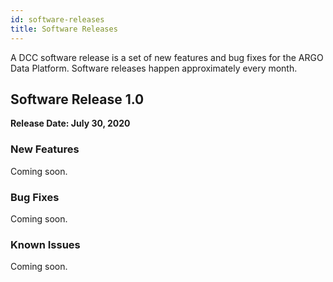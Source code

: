 ```yaml
---
id: software-releases
title: Software Releases
---
```


A DCC software release is a set of new features and bug fixes for the ARGO Data Platform. Software releases happen approximately every month. 

## Software Release 1.0 

**Release Date: July 30, 2020**

### New Features 
Coming soon.

### Bug Fixes 
Coming soon.

### Known Issues 
Coming soon.